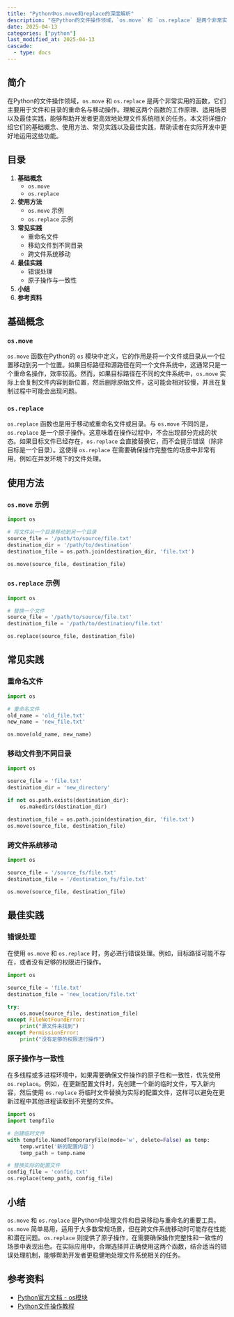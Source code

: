 ```yaml
---
title: "Python中os.move和replace的深度解析"
description: "在Python的文件操作领域，`os.move` 和 `os.replace` 是两个非常实用的函数，它们主要用于文件和目录的重命名与移动操作。理解这两个函数的工作原理、适用场景以及最佳实践，能够帮助开发者更高效地处理文件系统相关的任务。本文将详细介绍它们的基础概念、使用方法、常见实践以及最佳实践，帮助读者在实际开发中更好地运用这些功能。"
date: 2025-04-13
categories: ["python"]
last_modified_at: 2025-04-13
cascade:
  - type: docs
---
```



## 简介
在Python的文件操作领域，`os.move` 和 `os.replace` 是两个非常实用的函数，它们主要用于文件和目录的重命名与移动操作。理解这两个函数的工作原理、适用场景以及最佳实践，能够帮助开发者更高效地处理文件系统相关的任务。本文将详细介绍它们的基础概念、使用方法、常见实践以及最佳实践，帮助读者在实际开发中更好地运用这些功能。

<!-- more -->
## 目录
1. **基础概念**
    - `os.move`
    - `os.replace`
2. **使用方法**
    - `os.move` 示例
    - `os.replace` 示例
3. **常见实践**
    - 重命名文件
    - 移动文件到不同目录
    - 跨文件系统移动
4. **最佳实践**
    - 错误处理
    - 原子操作与一致性
5. **小结**
6. **参考资料**

## 基础概念
### `os.move`
`os.move` 函数在Python的 `os` 模块中定义，它的作用是将一个文件或目录从一个位置移动到另一个位置。如果目标路径和源路径在同一个文件系统中，这通常只是一个重命名操作，效率较高。然而，如果目标路径在不同的文件系统中，`os.move` 实际上会复制文件内容到新位置，然后删除原始文件，这可能会相对较慢，并且在复制过程中可能会出现问题。

### `os.replace`
`os.replace` 函数也是用于移动或重命名文件或目录。与 `os.move` 不同的是，`os.replace` 是一个原子操作。这意味着在操作过程中，不会出现部分完成的状态。如果目标文件已经存在，`os.replace` 会直接替换它，而不会提示错误（除非目标是一个目录）。这使得 `os.replace` 在需要确保操作完整性的场景中非常有用，例如在并发环境下的文件处理。

## 使用方法
### `os.move` 示例
```python
import os

# 将文件从一个目录移动到另一个目录
source_file = '/path/to/source/file.txt'
destination_dir = '/path/to/destination'
destination_file = os.path.join(destination_dir, 'file.txt')

os.move(source_file, destination_file)
```

### `os.replace` 示例
```python
import os

# 替换一个文件
source_file = '/path/to/source/file.txt'
destination_file = '/path/to/destination/file.txt'

os.replace(source_file, destination_file)
```

## 常见实践
### 重命名文件
```python
import os

# 重命名文件
old_name = 'old_file.txt'
new_name = 'new_file.txt'

os.move(old_name, new_name)
```

### 移动文件到不同目录
```python
import os

source_file = 'file.txt'
destination_dir = 'new_directory'

if not os.path.exists(destination_dir):
    os.makedirs(destination_dir)

destination_file = os.path.join(destination_dir, 'file.txt')
os.move(source_file, destination_file)
```

### 跨文件系统移动
```python
import os

source_file = '/source_fs/file.txt'
destination_file = '/destination_fs/file.txt'

os.move(source_file, destination_file)
```

## 最佳实践
### 错误处理
在使用 `os.move` 和 `os.replace` 时，务必进行错误处理。例如，目标路径可能不存在，或者没有足够的权限进行操作。
```python
import os

source_file = 'file.txt'
destination_file = 'new_location/file.txt'

try:
    os.move(source_file, destination_file)
except FileNotFoundError:
    print("源文件未找到")
except PermissionError:
    print("没有足够的权限进行操作")
```

### 原子操作与一致性
在多线程或多进程环境中，如果需要确保文件操作的原子性和一致性，优先使用 `os.replace`。例如，在更新配置文件时，先创建一个新的临时文件，写入新内容，然后使用 `os.replace` 将临时文件替换为实际的配置文件，这样可以避免在更新过程中其他进程读取到不完整的文件。
```python
import os
import tempfile

# 创建临时文件
with tempfile.NamedTemporaryFile(mode='w', delete=False) as temp:
    temp.write('新的配置内容')
    temp_path = temp.name

# 替换实际的配置文件
config_file = 'config.txt'
os.replace(temp_path, config_file)
```

## 小结
`os.move` 和 `os.replace` 是Python中处理文件和目录移动与重命名的重要工具。`os.move` 简单易用，适用于大多数常规场景，但在跨文件系统移动时可能存在性能和潜在问题。`os.replace` 则提供了原子操作，在需要确保操作完整性和一致性的场景中表现出色。在实际应用中，合理选择并正确使用这两个函数，结合适当的错误处理机制，能够帮助开发者更稳健地处理文件系统相关的任务。

## 参考资料
- [Python官方文档 - os模块](https://docs.python.org/3/library/os.html)
- [Python文件操作教程](https://www.tutorialspoint.com/python3/python_files_io.htm)